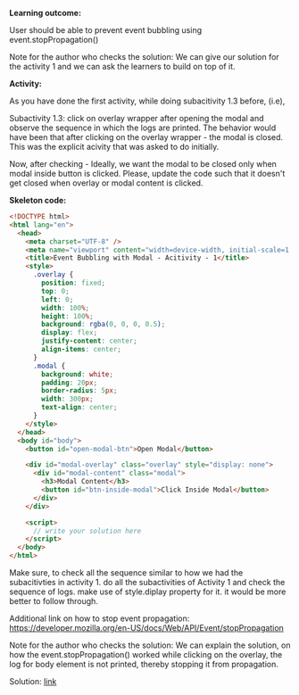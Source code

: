 **Learning outcome:**

User should be able to prevent event bubbling using event.stopPropagation()

Note for the author who checks the solution: We can give our solution for the activity 1 and we can ask the
learners to build on top of it.

**Activity:**

As you have done the first activity, while doing subacitivity 1.3 before,
(i.e),

Subactivity 1.3: click on overlay wrapper after opening the modal and observe the sequence in which the logs are printed.
The behavior would have been that after clicking on the overlay wrapper - the modal is closed. This was the explicit acivity that was asked to do initially.

Now, after checking - Ideally, we want the modal to be closed only when modal inside button is clicked. Please, update the code such that it doesn't get closed when overlay or modal content is clicked.

**Skeleton code:**

```html
<!DOCTYPE html>
<html lang="en">
  <head>
    <meta charset="UTF-8" />
    <meta name="viewport" content="width=device-width, initial-scale=1.0" />
    <title>Event Bubbling with Modal - Acitivity - 1</title>
    <style>
      .overlay {
        position: fixed;
        top: 0;
        left: 0;
        width: 100%;
        height: 100%;
        background: rgba(0, 0, 0, 0.5);
        display: flex;
        justify-content: center;
        align-items: center;
      }
      .modal {
        background: white;
        padding: 20px;
        border-radius: 5px;
        width: 300px;
        text-align: center;
      }
    </style>
  </head>
  <body id="body">
    <button id="open-modal-btn">Open Modal</button>

    <div id="modal-overlay" class="overlay" style="display: none">
      <div id="modal-content" class="modal">
        <h3>Modal Content</h3>
        <button id="btn-inside-modal">Click Inside Modal</button>
      </div>
    </div>

    <script>
      // write your solution here
    </script>
  </body>
</html>
```

Make sure, to check all the sequence similar to how we had the subacitivties
in activity 1. do all the subactivities of Activity 1 and check the sequence of
logs. make use of style.diplay property for it. it would be more better to
follow through.

Additional link on how to stop event propagation: https://developer.mozilla.org/en-US/docs/Web/API/Event/stopPropagation

Note for the author who checks the solution: We can explain the
solution, on how the event.stopPropagation() worked while clicking on the
overlay, the log for body element is not printed, thereby stopping it from
propagation.

Solution: [link](./index.html)